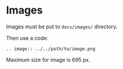 Images
======

Images must be put to ``docs/images/`` directory.

Then use a code:

    .. image:: ../../path/to/image.png

Maximum size for image is 695 px.

